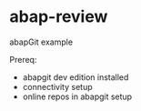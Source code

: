 # abap-review
abapGit example

Prereq:
* abapgit dev edition installed
* connectivity setup
* online repos in abapgit setup

